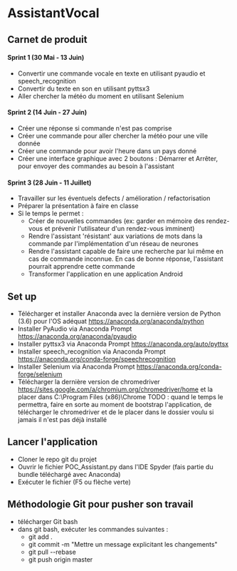 # AssistantVocal

## Carnet de produit

#### Sprint 1 (30 Mai - 13 Juin)
* Convertir une commande vocale en texte en utilisant pyaudio et speech_recognition
* Convertir du texte en son en utilisant pyttsx3
* Aller chercher la météo du moment en utilisant Selenium

#### Sprint 2 (14 Juin - 27 Juin)
* Créer une réponse si commande n'est pas comprise
* Créer une commande pour aller chercher la météo pour une ville donnée
* Créer une commande pour avoir l'heure dans un pays donné
* Créer une interface graphique avec 2 boutons : Démarrer et Arrêter, pour envoyer des commandes au besoin à l'assistant

#### Sprint 3 (28 Juin - 11 Juillet)
* Travailler sur les éventuels defects / amélioration / refactorisation
* Préparer la présentation à faire en classe
* Si le temps le permet :
  * Créer de nouvelles commandes (ex: garder en mémoire des rendez-vous et prévenir l'utilisateur d'un rendez-vous imminent)
  * Rendre l'assistant 'résistant' aux variations de mots dans la commande par l'implémentation d'un réseau de neurones
  * Rendre l'assistant capable de faire une recherche par lui même en cas de commande inconnue. En cas de bonne réponse, l'assistant pourrait apprendre cette commande
  * Transformer l'application en une application Android

## Set up

* Télécharger et installer Anaconda avec la dernière version de Python (3.6) pour l'OS adéquat https://anaconda.org/anaconda/python
* Installer PyAudio via Anaconda Prompt https://anaconda.org/anaconda/pyaudio
* Installer pyttsx3 via Anaconda Prompt https://anaconda.org/auto/pyttsx
* Installer speech_recognition via Anaconda Prompt https://anaconda.org/conda-forge/speechrecognition
* Installer Selenium via Anaconda Prompt https://anaconda.org/conda-forge/selenium
* Télécharger la dernière version de chromedriver https://sites.google.com/a/chromium.org/chromedriver/home et la placer dans C:\Program Files (x86)\Chrome
TODO : quand le temps le permettra, faire en sorte au moment de bootstrap l'application, de télécharger le chromedriver et de le placer dans le dossier voulu si jamais il n'est pas déjà installé


## Lancer l'application

* Cloner le repo git du projet
* Ouvrir le fichier POC_Assistant.py dans l'IDE Spyder (fais partie du bundle téléchargé avec Anaconda)
* Exécuter le fichier (F5 ou flèche verte)

## Méthodologie Git pour pusher son travail
* télécharger Git bash
* dans git bash, exécuter les commandes suivantes :
  * git add . 
  * git commit -m "Mettre un message explicitant les changements"
  * git pull --rebase
  * git push origin master

